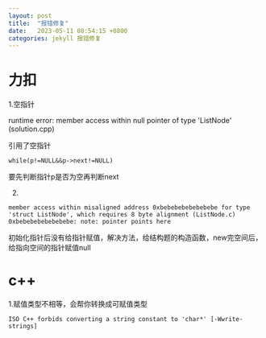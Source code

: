 ```yaml
---
layout: post
title:  "报错修复"
date:   2023-05-11 08:54:15 +0800
categories: jekyll 报错修复
---
```




# 力扣

1.空指针

 runtime error: member access within null pointer of type 'ListNode' (solution.cpp)

引用了空指针

```
while(p!=NULL&&p->next!=NULL)
```

要先判断指针p是否为空再判断next

2.

```
member access within misaligned address 0xbebebebebebebebe for type 'struct ListNode', which requires 8 byte alignment (ListNode.c)
0xbebebebebebebebe: note: pointer points here
```

初始化指针后没有给指针赋值，解决方法，给结构题的构造函数，new完空间后，给指向空间的指针赋值null

# c++

1.赋值类型不相等，会帮你转换成可赋值类型

```
ISO C++ forbids converting a string constant to 'char*' [-Wwrite-strings]
```

